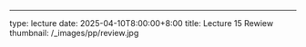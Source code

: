 ---
type: lecture
date: 2025-04-10T8:00:00+8:00
title: Lecture 15 Rewiew
thumbnail: /_images/pp/review.jpg

